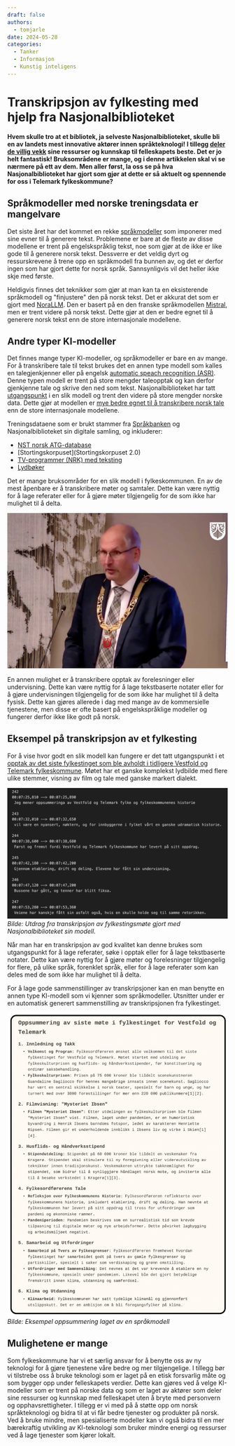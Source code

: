 ```yaml
---
draft: false
authors:
  - tomjarle
date: 2024-05-28
categories:
  - Tanker
  - Informasjon
  - Kunstig inteligens
---
```


# Transkripsjon av fylkesting med hjelp fra Nasjonalbiblioteket

**Hvem skulle tro at et bibliotek, ja selveste Nasjonalbiblioteket, skulle bli en av landets mest innovative aktører innen språkteknologi! I tillegg [deler de villig vekk](https://www.nb.no/pressemeldinger/nasjonalbiblioteket-deler-kunstig-intelligens-som-skjoner-norske-dialekter-og-gjer-tale-om-til-tekst/) sine ressurser og kunnskap til felleskapets beste. Det er jo helt fantastisk! Bruksområdene er mange, og i denne artikkelen skal vi se nærmere på ett av dem. Men aller først, la oss se på hva Nasjonalbiblioteket har gjort som gjør at dette er så aktuelt og spennende for oss i Telemark fylkeskommune?**

## Språkmodeller med norske treningsdata er mangelvare
Det siste året har det kommet en rekke [språkmodeller](https://snl.no/spr%C3%A5kmodell) som imponerer med sine evner til å generere tekst. Problemene er bare at de fleste av disse modellene er trent på engelskspråklig tekst, noe som gjør at de ikke er like gode til å generere norsk tekst. Dessverre er det veldig dyrt og ressurskrevene å trene opp en språkmodell fra bunnen av, og det er derfor ingen som har gjort dette for norsk språk. Sannsynligvis vil det heller ikke skje med første.

Heldigvis finnes det teknikker som gjør at man kan ta en eksisterende språkmodell og "finjustere" den på norsk tekst. Det er akkurat det som er gjort med [NoraLLM](https://huggingface.co/norallm). Den er basert på en den franske språkmodellen [Mistral](https://mistral.ai/), men er trent videre på norsk tekst. Dette gjør at den er bedre egnet til å generere norsk tekst enn de store internasjonale modellene.

## Andre typer KI-modeller
Det finnes mange typer KI-modeller, og språkmodeller er bare en av mange. For å transkribere tale til tekst brukes det en annen type modell som kalles en talegjenkjenner eller på engelsk [automatic speach recognition (ASR)](https://openai.com/index/whisper/). Denne typen modell er trent på store mengder taleopptak og kan derfor gjenkjenne tale og skrive den ned som tekst. Nasjonalbiblioteket har tatt [utgangspunkt](https://openai.com/index/whisper/) i en slik modell og trent den videre på store mengder norske data. Dette gjør at modellen er [mye bedre egnet til å transkribere norsk tale](https://www.tek.no/nyheter/nyhet/i/3ELqAq/ai-transkriberer-norsk-tale-nesten-like-godt-som-mennesker) enn de store internasjonale modellene.

Treningsdataene som er brukt stammer fra [Språkbanken](https://www.nb.no/sprakbanken/) og Nasjonalbiblioteket sin digitale samling, og inkluderer:

* [NST norsk ATG-database](https://www.nb.no/sprakbanken/ressurskatalog/oai-nb-no-sbr-13/)
* [Stortingskorpuset](Stortingskorpuset 2.0)
* [TV-programmer (NRK) med teksting](https://www.nb.no/en/the-collection/)
* [Lydbøker](https://www.nb.no/en/the-collection/)

Det er mange bruksområder for en slik modell i fylkeskommunen. En av de mest åpenbare er å transkribere møter og samtaler. Dette kan være nyttig for å lage referater eller for å gjøre møter tilgjengelig for de som ikke har mulighet til å delta.

![Taler](./images/Artikler/Transkripsjon_NB/fylkesting_taler.png)

 En annen mulighet er å transkribere opptak av forelesninger eller undervisning. Dette kan være nyttig for å lage tekstbaserte notater eller for å gjøre undervisningen tilgjengelig for de som ikke har mulighet til å delta fysisk. Dette kan gjøres allerede i dag med mange av de kommersielle tjenestene, men disse er ofte basert på engelskspråklige modeller og fungerer derfor ikke like godt på norsk.

## Eksempel på transkripsjon av et fylkesting

For å vise hvor godt en slik modell kan fungere er det tatt utgangspunkt i et [opptak av det siste fylkestinget som ble avholdt i tidligere Vestfold og Telemark fylkeskommune](https://vimeo.com/showcase/10095638/video/890987112). Møtet har et ganske komplekst lydbilde med flere ulike stemmer, visning av film og tale med ganske markert dialekt.

![Transkripsjon](./images/Artikler/Transkripsjon_NB/eksempel1_srt.png)
_Bilde: Utdrag fra transkripsjon av fylkestingsmøte gjort med Nasjonalbiblioteket sin modell._

Når man har en transkripsjon av god kvalitet kan denne brukes som utgangspunkt for å lage referater, søke i opptak eller for å lage tekstbaserte notater. Dette kan være nyttig for å gjøre møter og forelesninger tilgjengelig for flere, på ulike språk, forenklet språk, eller for å lage referater som kan deles med de som ikke har mulighet til å delta.

For å lage gode sammenstillinger av transkripsjoner kan en man benytte en annen type KI-modell som vi kjenner som  språkmodeller. Utsnitter under er en automatisk generert sammenstilling av transkripsjonen fra fylkestinget.

![Oppsummering](./images/Artikler/Transkripsjon_NB/oppsummering_tekst.png)
_Bilde: Eksempel oppsummering laget av en språkmodell_

## Mulighetene er mange
Som fylkeskommune har vi et særlig ansvar for å benytte oss av ny teknologi for å gjøre tjenestene våre bedre og mer tilgjengelige. I tillegg bør vi tilstrebe oss å bruke teknologi som er laget på en etisk forsvarlig måte og som bygger opp under felleskapets verdier. Dette kan gjøres ved å velge KI-modeller som er trent på norske data og som er laget av aktører som deler sine ressurser og kunnskap med felleskapet uten å bryte med personvern og opphavsrettigheter. I tillegg er vi med på å støtte opp om norsk språkteknologi og bidra til at vi får bedre tjenester og produkter på norsk. Ved å bruke mindre, men spesialiserte modeller kan vi også bidra til en mer bærekraftig utvikling av KI-teknologi som bruker mindre energi og ressurser ved å lage tjenester som kjører lokalt.

